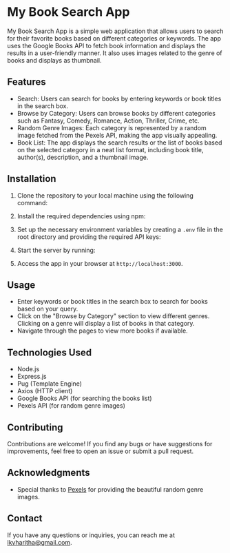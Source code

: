 # My Book Search App

My Book Search App is a simple web application that allows users to search for their favorite books based on different categories or keywords. The app uses the Google Books API to fetch book information and displays the results in a user-friendly manner. It also uses images related to the genre of books and displays as thumbnail.

## Features

- Search: Users can search for books by entering keywords or book titles in the search box.
- Browse by Category: Users can browse books by different categories such as Fantasy, Comedy, Romance, Action, Thriller, Crime, etc.
- Random Genre Images: Each category is represented by a random image fetched from the Pexels API, making the app visually appealing.
- Book List: The app displays the search results or the list of books based on the selected category in a neat list format, including book title, author(s), description, and a thumbnail image.

## Installation

1. Clone the repository to your local machine using the following command:


2. Install the required dependencies using npm:


3. Set up the necessary environment variables by creating a `.env` file in the root directory and providing the required API keys:


4. Start the server by running:


5. Access the app in your browser at `http://localhost:3000`.

## Usage

- Enter keywords or book titles in the search box to search for books based on your query.
- Click on the "Browse by Category" section to view different genres. Clicking on a genre will display a list of books in that category.
- Navigate through the pages to view more books if available.

## Technologies Used

- Node.js
- Express.js
- Pug (Template Engine)
- Axios (HTTP client)
- Google Books API (for searching the books list)
- Pexels API (for random genre images)

## Contributing

Contributions are welcome! If you find any bugs or have suggestions for improvements, feel free to open an issue or submit a pull request.


## Acknowledgments

- Special thanks to [Pexels](https://www.pexels.com/) for providing the beautiful random genre images.

## Contact

If you have any questions or inquiries, you can reach me at [lkvharitha@gmail.com](mailto:lkvharitha@gmail.com).
